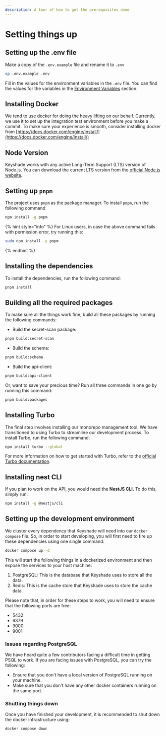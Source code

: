 ```yaml
---
description: A tour of how to get the prerequisites done
---
```


# Setting things up

## Setting up the .env file

Make a copy of the `.env.example` file and rename it to `.env`

```bash
cp .env.example .env
```

Fill in the values for the environment variables in the `.env` file. You can find the values for the variables in the [Environment Variables](environment-variables.md) section.&#x20;

## Installing Docker

We tend to use docker for doing the heavy lifting on our behalf. Currently, we use it to set up the integration test environment before you make a commit. To make sure your experience is smooth, consider installing docker from [https://docs.docker.com/engine/install/](https://docs.docker.com/engine/install/)

## Node Version

Keyshade works with any active Long-Term Support (LTS) version of Node.js. You can download the current LTS version from the [official Node.js website](https://nodejs.org/en/download).

## Setting up `pnpm`

The project uses `pnpm` as the package manager. To install `pnpm`, run the following command:

```bash
npm install -g pnpm
```

{% hint style="info" %}
For Linux users, in case the above command fails with permission error, try running this:

```bash
sudo npm install -g pnpm
```

{% endhint %}

## Installing the dependencies

To install the dependencies, run the following command:

```bash
pnpm install
```

## Building all the required packages

To make sure all the things work fine, build all these packages by running the following commands:

- Build the secret-scan package:

```bash
pnpm build:secret-scan
```

- Build the schema:

```bash
pnpm build:schema
```

- Build the api-client:

```bash
pnpm build:api-client
```

Or, want to save your precious time? Run all three commands in one go by running this command:

```bash
pnpm build:packages
```

## Installing Turbo

The final step involves installing our monorepo management tool. We have transitioned to using Turbo to streamline our development process. To install Turbo, run the following command:

```bash
npm install turbo --global
```

For more information on how to get started with Turbo, refer to the [official Turbo documentation](https://turbo.build/repo/docs).

## Installing nest CLI

If you plan to work on the API, you would need the **NestJS CLI.** To do this, simply run:

```bash
npm install -g @nestjs/cli
```

## Setting up the development environment

We cluster every dependency that Keyshade will need into our `docker compose` file. So, in order to start developing, you will first need to fire up these dependencies using one single command:

```bash
docker compose up -d
```

This will start the following things in a dockerized environment and then expose the services to your host machine:

1. PostgreSQL: This is the database that Keyshade uses to store all the data.
2. Redis: This is the cache store that Keyshade uses to store the cache data.

Please note that, in order for these steps to work, you will need to ensure that the following ports are free:

- 5432
- 6379
- 9000
- 9001

### Issues regarding PostgreSQL

We have heard quite a few contributors facing a difficult time in getting PSQL to work. If you are facing issues with PostgreSQL, you can try the following:

- Ensure that you don't have a local version of PostgreSQL running on your machine.
- Make sure that you don't have any other docker containers running on the same port.

### Shutting things down

Once you have finished your development, it is recommended to shut down the docker infrastructure using:

```bash
docker compose down
```
